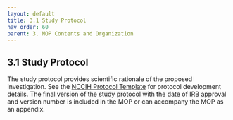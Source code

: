 ```yaml
---
layout: default
title: 3.1 Study Protocol
nav_order: 60
parent: 3. MOP Contents and Organization
---
```


## 3.1 Study Protocol

The study protocol provides scientific rationale of the proposed
investigation. See the [NCCIH Protocol
Template](https://nccih.nih.gov/sites/nccam.nih.gov/files/CRtoolbox/ProtocolTemplate_NCCIH_07-17-2015.docx)
for protocol development details. The final version of the study
protocol with the date of IRB approval and version number is included in
the MOP or can accompany the MOP as an appendix.

